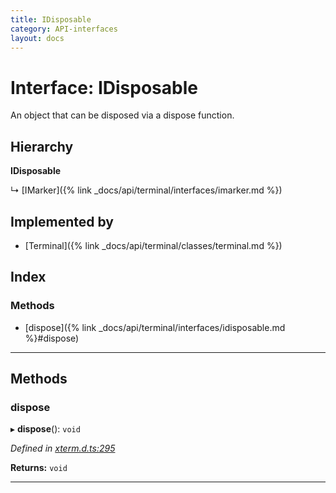 ```yaml
---
title: IDisposable
category: API-interfaces
layout: docs
---
```



# Interface: IDisposable

An object that can be disposed via a dispose function.

## Hierarchy

**IDisposable**

↳  [IMarker]({% link _docs/api/terminal/interfaces/imarker.md %})

## Implemented by

* [Terminal]({% link _docs/api/terminal/classes/terminal.md %})

## Index

### Methods

* [dispose]({% link _docs/api/terminal/interfaces/idisposable.md %}#dispose)

---

## Methods

<a id="dispose"></a>

###  dispose

▸ **dispose**(): `void`

*Defined in [xterm.d.ts:295](https://github.com/xtermjs/xterm.js/blob/3.11.0/typings/xterm.d.ts#L295)*

**Returns:** `void`

___

